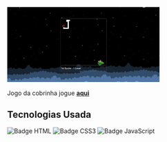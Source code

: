 <img src="./snake-game.PNG" width="70%">

Jogo da cobrinha jogue **[aqui](https://lairton-g.github.io/Snake-game/)**

## Tecnologias Usada

![Badge HTML](https://img.shields.io/badge/HTML-000?style=for-the-badge&logo=html5&logoColor=white) ![Badge CSS3](https://img.shields.io/badge/CSS-000?&style=for-the-badge&logo=css3&logoColor=white) ![Badge JavaScript](https://img.shields.io/badge/JAVASCRIPT-000?style=for-the-badge&logo=JavaScript&logoColor=white)
